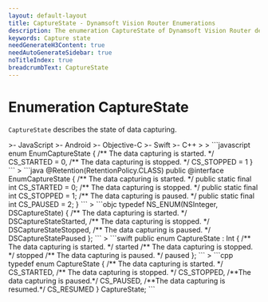 ```yaml
---
layout: default-layout
title: CaptureState - Dynamsoft Vision Router Enumerations
description: The enumeration CaptureState of Dynamsoft Vision Router describes the state of data capturing.
keywords: Capture state
needGenerateH3Content: true
needAutoGenerateSidebar: true
noTitleIndex: true
breadcrumbText: CaptureState
---
```


# Enumeration CaptureState

`CaptureState` describes the state of data capturing.

<div class="sample-code-prefix template2"></div>
   >- JavaScript
   >- Android
   >- Objective-C
   >- Swift
   >- C++
   >
>
```javascript
enum EnumCaptureState
{
   /** The data capturing is started. */
   CS_STARTED = 0,
   /** The data capturing is stopped. */
   CS_STOPPED = 1
}
```
>
```java
@Retention(RetentionPolicy.CLASS)
public @interface EnumCaptureState
{
   /** The data capturing is started. */
   public static final int CS_STARTED = 0;
   /** The data capturing is stopped. */
   public static final int CS_STOPPED = 1;
   /** The data capturing is paused. */
   public static final int CS_PAUSED = 2;
}
```
>
```objc
typedef NS_ENUM(NSInteger, DSCaptureState)
{
   /** The data capturing is started. */
   DSCaptureStateStarted,
   /** The data capturing is stopped. */
   DSCaptureStateStopped,
   /** The data capturing is paused. */
   DSCaptureStatePaused
};
```
>
```swift
public enum CaptureState : Int
{
   /** The data capturing is started. */
   started
   /** The data capturing is stopped. */
   stopped
   /** The data capturing is paused. */
   paused
};
```
>
```cpp
typedef enum CaptureState
{
   /** The data capturing is started. */
   CS_STARTED,
   /** The data capturing is stopped. */
   CS_STOPPED,
   /**The data capturing is paused.*/
   CS_PAUSED,
   /**The data capturing is resumed.*/
   CS_RESUMED
} CaptureState;
```
